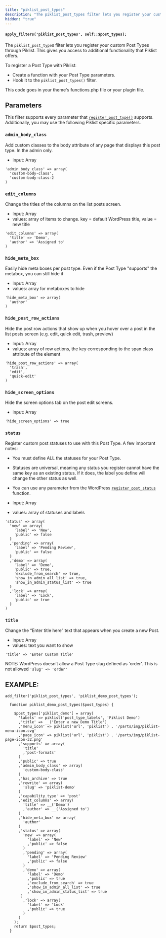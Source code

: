 ```yaml
---
title: "piklist_post_types"
description: "The piklist_post_types filter lets you register your custom Post Types through Piklist. This gives you access to additional functionality that Piklist offers."
hidden: "true"
---
```


#### `apply_filters('piklist_post_types', self::$post_types);`

The `piklist_post_type`s filter lets you register your custom Post Types through Piklist. This gives you access to additional functionality that Piklist offers.

To register a Post Type with Piklist:

* Create a function with your Post Type parameters.
* Hook it to the `piklist_post_types()` filter.

This code goes in your theme's functions.php file or your plugin file.

## Parameters
This filter supports every parameter that [`register_post_type()`](http://codex.wordpress.org/Function_Reference/register_post_type) supports. Additionally, you may use the following Piklist specific parameters.

### `admin_body_class`
Add custom classes to the body attribute of any page that displays this post type. In the admin only.

* Input:  Array

```
'admin_body_class' => array(
  'custom-body-class',
  'custom-body-class-2
)
```

### `edit_columns`
Change the titles of the columns on the list posts screen.

* Input:  Array
* values:  array of items to change. key = default WordPress title, value = new title

```
'edit_columns' => array(
  'title' => 'Demo',
  'author' => 'Assigned to'
)
```

### `hide_meta_box`
Easily hide meta boxes per post type. Even if the Post Type "supports" the metabox, you can still hide it

* Input:  Array
* values:  array for metaboxes to hide

```
'hide_meta_box' => array(
  'author'
)
```

### `hide_post_row_actions`
Hide the post row actions that show up when you hover over a post in the list posts screen (e.g. edit, quick edit, trash, preview)

* Input:  Array
* values:  array of row actions, the key corresponding to the span class attribute of the element

```
'hide_post_row_actions' => array(
  'trash',
  'edit',
  'quick-edit'
)
```

### `hide_screen_options`
Hide the screen options tab on the post edit screens.

* Input:  Array

```
'hide_screen_options' => true
```

### `status`
Register custom post statuses to use with this Post Type. A few important notes:
* You must define ALL the statuses for your Post Type.
* Statuses are universal, meaning any status you register cannot have the same key as an existing status. If it does, the label you define will change the other status as well.
* You can use any parameter from the WordPress [`register_post_status`](https://codex.wordpress.org/Function_Reference/register_post_status) function.

* Input:  Array
* values:  array of statuses and labels

```
'status' => array(
  'new' => array(
    'label' => 'New',
    'public' => false
  )
  ,'pending' => array(
    'label' => 'Pending Review',
    'public' => false
  )
  ,'demo' => array(
    'label' => 'Demo',
    'public' => true,
    'exclude_from_search' => true,
    'show_in_admin_all_list' => true,
    'show_in_admin_status_list' => true
  )
  ,'lock' => array(
    'label' => 'Lock',
    'public' => true
  )
)
```

### `title`
Change the “Enter title here” text that appears when you create a new Post.

* Input:  Array
* values:  text you want to show

```
'title' => 'Enter Custom Title'
 ```

NOTE: WordPress doesn’t allow a Post Type slug defined as 'order'. This is not allowed `'slug' => 'order'`

## EXAMPLE:
```
add_filter('piklist_post_types', 'piklist_demo_post_types');

  function piklist_demo_post_types($post_types) {

    $post_types['piklist_demo'] = array(
      'labels' => piklist('post_type_labels', 'Piklist Demo')
      ,'title' => __('Enter a new Demo Title')
      ,'menu_icon' => piklist('url', 'piklist') . '/parts/img/piklist-menu-icon.svg'
      ,'page_icon' => piklist('url', 'piklist') . '/parts/img/piklist-page-icon-32.png'
      ,'supports' => array(
        'title'
        ,'post-formats'
      )
      ,'public' => true
      ,'admin_body_class' => array(
        'custom-body-class'
      )
      ,'has_archive' => true
      ,'rewrite' => array(
        'slug' => 'piklist-demo'
      )
      ,'capability_type' => 'post'
      ,'edit_columns' => array(
        'title' => __('Demo')
        ,'author' => __('Assigned to')
      )
      ,'hide_meta_box' => array(
        'author'
      )
      ,'status' => array(
        'new' => array(
          'label' => 'New'
          ,'public' => false
        )
        ,'pending' => array(
          'label' => 'Pending Review'
          ,'public' => false
        )
        ,'demo' => array(
          'label' => 'Demo'
          ,'public' => true
          ,'exclude_from_search' => true
          ,'show_in_admin_all_list' => true
          ,'show_in_admin_status_list' => true
       )
        ,'lock' => array(
          'label' => 'Lock'
          ,'public' => true
        )
      )
    );
    return $post_types;
  }
  ```
